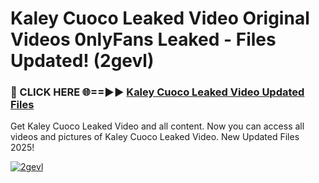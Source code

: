 # Kaley Cuoco Leaked Video Original Videos 0nlyFans Leaked - Files Updated! (2gevl)

<h3>🔴 CLICK HERE 🌐==►► <a href="https://tinyurl.com/ehrbuxhb" rel="nofollow">Kaley Cuoco Leaked Video Updated Files</a></h3>

Get Kaley Cuoco Leaked Video and all content. Now you can access all videos and pictures of Kaley Cuoco Leaked Video. New Updated Files 2025!

[![2gevl](https://i.imgur.com/lVYEuWS.gif)](https://tinyurl.com/ehrbuxhb)
